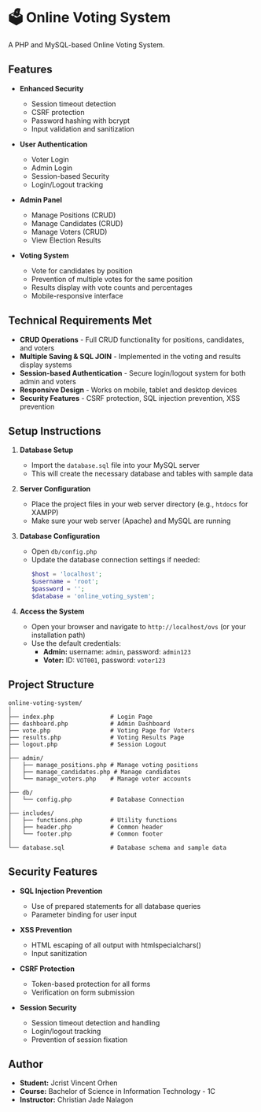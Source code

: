 # 🗳️ Online Voting System

A PHP and MySQL-based Online Voting System.

## Features

- **Enhanced Security**
  - Session timeout detection
  - CSRF protection
  - Password hashing with bcrypt
  - Input validation and sanitization

- **User Authentication**
  - Voter Login
  - Admin Login
  - Session-based Security
  - Login/Logout tracking

- **Admin Panel**
  - Manage Positions (CRUD)
  - Manage Candidates (CRUD)
  - Manage Voters (CRUD)
  - View Election Results

- **Voting System**
  - Vote for candidates by position
  - Prevention of multiple votes for the same position
  - Results display with vote counts and percentages
  - Mobile-responsive interface

## Technical Requirements Met

- **CRUD Operations** - Full CRUD functionality for positions, candidates, and voters
- **Multiple Saving & SQL JOIN** - Implemented in the voting and results display systems
- **Session-based Authentication** - Secure login/logout system for both admin and voters
- **Responsive Design** - Works on mobile, tablet and desktop devices
- **Security Features** - CSRF protection, SQL injection prevention, XSS prevention

## Setup Instructions

1. **Database Setup**
   - Import the `database.sql` file into your MySQL server
   - This will create the necessary database and tables with sample data

2. **Server Configuration**
   - Place the project files in your web server directory (e.g., `htdocs` for XAMPP)
   - Make sure your web server (Apache) and MySQL are running

3. **Database Configuration**
   - Open `db/config.php`
   - Update the database connection settings if needed:
     ```php
     $host = 'localhost';
     $username = 'root';
     $password = '';
     $database = 'online_voting_system';
     ```

4. **Access the System**
   - Open your browser and navigate to `http://localhost/ovs` (or your installation path)
   - Use the default credentials:
     - **Admin:** username: `admin`, password: `admin123`
     - **Voter:** ID: `VOT001`, password: `voter123`

## Project Structure

```
online-voting-system/
│
├── index.php                # Login Page
├── dashboard.php            # Admin Dashboard
├── vote.php                 # Voting Page for Voters
├── results.php              # Voting Results Page
├── logout.php               # Session Logout
│
├── admin/
│   ├── manage_positions.php # Manage voting positions
│   ├── manage_candidates.php # Manage candidates
│   └── manage_voters.php    # Manage voter accounts
│
├── db/
│   └── config.php           # Database Connection
│
├── includes/
│   ├── functions.php        # Utility functions
│   ├── header.php           # Common header
│   └── footer.php           # Common footer
│
└── database.sql             # Database schema and sample data
```

## Security Features

- **SQL Injection Prevention**
  - Use of prepared statements for all database queries
  - Parameter binding for user input

- **XSS Prevention**
  - HTML escaping of all output with htmlspecialchars()
  - Input sanitization

- **CSRF Protection**
  - Token-based protection for all forms
  - Verification on form submission

- **Session Security**
  - Session timeout detection and handling
  - Login/logout tracking
  - Prevention of session fixation

## Author

- **Student:** Jcrist Vincent Orhen
- **Course:** Bachelor of Science in Information Technology - 1C
- **Instructor:** Christian Jade Nalagon
